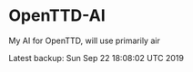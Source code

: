 # OpenTTD-AI
My AI for OpenTTD, will use primarily air

Latest backup: Sun Sep 22 18:08:02 UTC 2019
